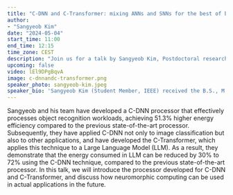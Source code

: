 ```yaml
---
title: "C-DNN and C-Transformer: mixing ANNs and SNNs for the best of both worlds"
author:
- "Sangyeob Kim"
date: "2024-05-04"
start_time: 11:00
end_time: 12:15
time_zone: CEST
description: "Join us for a talk by Sangyeob Kim, Postdoctoral researcher at KAIST, on designing efficient accelerators that mix SNNs and ANNs."
upcoming: false
video: lEl9DPgBqvA
image: c-dnnandc-transformer.png
speaker_photo: sangyeob-kim.jpeg
speaker_bio: 'Sangyeob Kim (Student Member, IEEE) received the B.S., M.S. and Ph.D. degrees from the School of Electrical Engineering, Korea Advanced Institute of Science and Technology (KAIST), Daejeon, South Korea, in 2018, 2020 and 2023, respectively. He is currently a Post-Doctoral Associate with the KAIST. His current research interests include energy-efficient system-on-chip design, especially focused on deep neural network accelerators, neuromorphic hardware, and computing-in-memory accelerators.'
---
```


 Sangyeob and his team have developed a C-DNN processor that effectively processes object recognition workloads, achieving 51.3% higher energy efficiency compared to the previous state-of-the-art processor. Subsequently, they have applied C-DNN not only to image classification but also to other applications, and have developed the C-Transformer, which applies this technique to a Large Language Model (LLM). As a result, they demonstrate that the energy consumed in LLM can be reduced by 30% to 72% using the C-DNN technique, compared to the previous state-of-the-art processor. In this talk, we will introduce the processor developed for C-DNN and C-Transformer, and discuss how neuromorphic computing can be used in actual applications in the future.
